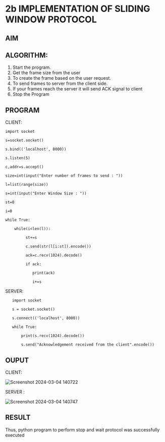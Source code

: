 
# 2b IMPLEMENTATION OF SLIDING WINDOW PROTOCOL
## AIM
## ALGORITHM:
1. Start the program.
2. Get the frame size from the user
3. To create the frame based on the user request.
4. To send frames to server from the client side.
5. If your frames reach the server it will send ACK signal to client
6. Stop the Program
## PROGRAM

CLIENT:

    import socket

    s=socket.socket()

    s.bind(('localhost', 8000))

    s.listen(5)

    c,addr=s.accept()

    size=int(input("Enter number of frames to send : "))

    l=list(range(size))

    s=int(input("Enter Window Size : "))

    st=0

    i=0

    while True:

        while(i<len(l)):
   
             st+=s
       
             c.send(str(l[i:st]).encode())
       
             ack=c.recv(1024).decode()
       
             if ack:
       
                print(ack)
          
                i+=s
          
SERVER:

       import socket

       s = socket.socket()

       s.connect(('localhost', 8000))

       while True:

           print(s.recv(1024).decode())
     
           s.send("Acknowledgement received from the client".encode())

## OUPUT

CLIENT: 

![Screenshot 2024-03-04 140722](https://github.com/KAVIYASHANMUGAM19/2b_SLIDING_WINDOW_PROTOCOL/assets/155141139/fd55e112-cd82-4c89-840b-2dee8af21640)

SERVER :

![Screenshot 2024-03-04 140747](https://github.com/KAVIYASHANMUGAM19/2b_SLIDING_WINDOW_PROTOCOL/assets/155141139/64a50b48-d652-437d-8303-5e7b7d614813)



## RESULT
Thus, python program to perform stop and wait protocol was successfully executed
